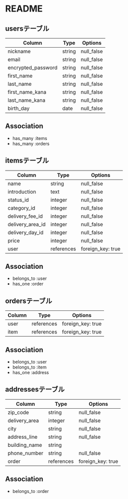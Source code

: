 # README

## usersテーブル


| Column        　　　  | Type   | Options    | 
| -------------------- | ------ | ---------- | 
| nickname      　　　  | string | null_false | 
| email                | string | null_false | 
| encrypted_password   | string | null_false | 
| first_name           | string | null_false | 
| last_name            | string | null_false | 
| first_name_kana      | string | null_false | 
| last_name_kana       | string | null_false | 
| birth_day            | date   | null_false | 

## Association
- has_many :items
- has_many :orders


## itemsテーブル
  
| Column           | Type       | Options           | 
| ---------------- | ---------- | ----------------- | 
| name             | string     | null_false        | 
| introduction     | text       | null_false        |
| status_id        | integer    | null_false        | 
| category_id      | integer    | null_false        | 
| delivery_fee_id  | integer    | null_false        | 
| delivery_area_id | integer    | null_false        | 
| delivery_day_id  | integer    | null_false        | 
| price            | integer    | null_false        | 
| user             | references | foreign_key: true | 

## Association
- belongs_to :user
- has_one :order


## ordersテーブル

| Column  | Type        | Options           | 
| ------- | ----------- | ----------------- | 
| user    | references  | foreign_key: true | 
| item    | references  | foreign_key: true |

## Association
- belongs_to :user
- belongs_to :item
- has_one :address


## addressesテーブル

| Column       | Type       | Options           | 
| ------------ | ---------- | ----------------- | 
| zip_code     | string     | null_false        | 
| delivery_area| integer    | null_false        | 
| city         | string     | null_false        | 
| address_line | string     | null_false        | 
| building_name| string     |                   | 
| phone_number | string     | null_false        |
| order        | references | foreign_key: true | 


## Association
- belongs_to :order